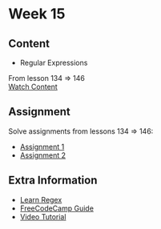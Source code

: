 # Week 15

## Content

- Regular Expressions  

From lesson 134 ⇒ 146  
[Watch Content](https://www.youtube.com/watch?v=GM6dQBmc-Xg&list=PLDoPjvoNmBAx3kiplQR_oeDqLDBUDYwVv)

## Assignment

Solve assignments from lessons 134 ⇒ 146:  
- [Assignment 1](https://elzero.org/study/javascript-bootcamp-2021-study-plan/)  
- [Assignment 2](https://www.codewars.com/kata/525f0459fb9570f9ff00005d)  

## Extra Information

- [Learn Regex](https://www.geeksforgeeks.org/javascript-regexpregular-expression/)  
- [FreeCodeCamp Guide](https://www.freecodecamp.org/news/regex-in-javascript/)  
- [Video Tutorial](https://youtu.be/909NfO1St0A?si=JucDVBoyaT7lHrkP)
